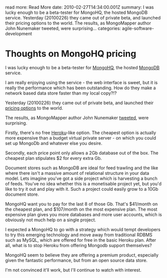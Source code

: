 read more: Read More
date: 2010-02-27T14:34:00.001Z
summary: I was lucky enough to be a beta-tester for MongoHQ, the hosted MongoDB service. Yesterday (20100226) they came out of private beta, and launched their  pricing options to the world. The results, as MongoMapper author John Nunemaker tweeted, were surprising...
categories: agile-software-development

# Thoughts on MongoHQ pricing

I was lucky enough to be a beta-tester for [MongoHQ](https://app.mongohq.com), 
the hosted [MongoDB](http://www.mongodb.org) service. 

I am really enjoying using the service - the web interface is sweet, but it 
is really the performance which has been outstanding. How do they make a network
based data store faster than my local copy?!?

Yesterday (20100226) they came out of private beta, and launched their 
[pricing options](https://app.mongohq.com/signup) to the world.

The results, as MongoMapper author John Nunemaker
[tweeted](http://twitter.com/jnunemaker/status/9687977508), were surprising.

Firstly, there's no free [Heroku](http://heroku.com)-like option. 
The cheapest option is actually more expensive than a budget virtual
private server - on which you could set up MongoDb and whatever else you desire.

Secondly, each price point only allows a 2Gb database out of the box. 
The cheapest plan stipulates $2 for every extra Gb.

Document stores such as MongoDB are ideal for feed trawling and the like where 
there isn't a massive amount of relational structure in your data model.
Lets imagine you've got a side project which is harvesting a bunch of feeds. 
You've no idea whether this is a monetisable project yet, 
but you'd like to try it out and play with it. 
Such a project could easily grow to a 10Gb document store.

MongoHQ want you to pay for the last 8 of those Gb. 
That's $41/month on the cheapest plan, and $107/month on the most expensive plan.
The most expensive plan gives you more databases and more user accounts,
which is obviously not much help on a single project.

I expected a MongoHQ to go with a strategy which would tempt developers to try
this emerging technology and move away from traditional RDBMS 
such as MySQL, which are offered for free in the basic Heroku plan.
After all, what is to stop Heroku from offering Mongodb support themselves?

MongoHQ seem to believe they are offering a premium product, especially given the
fantastic performance, but from an open source data store. 

I'm not convinced it'll work, but I'll continue to watch with interest.